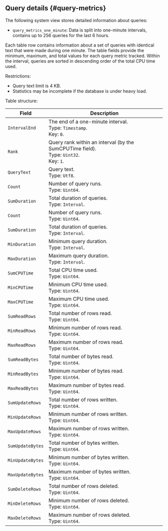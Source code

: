 ## Query details {#query-metrics}

The following system view stores detailed information about queries:

* `query_metrics_one_minute`: Data is split into one-minute intervals, contains up to 256 queries for the last 6 hours.

Each table row contains information about a set of queries with identical text that were made during one minute. The table fields provide the minimum, maximum, and total values for each query metric tracked. Within the interval, queries are sorted in descending order of the total CPU time used.

Restrictions:

* Query text limit is 4 KB.
* Statistics may be incomplete if the database is under heavy load.

Table structure:

| Field | Description |
---|---
| `IntervalEnd` | The end of a one-minute interval.<br>Type: `Timestamp`.<br>Key: `0`. |
| `Rank` | Query rank within an interval (by the SumCPUTime field).<br>Type: `Uint32`.<br>Key: `1`. |
| `QueryText` | Query text.<br>Type: `Utf8`. |
| `Count` | Number of query runs.<br>Type: `Uint64`. |
| `SumDuration` | Total duration of queries.<br>Type: `Interval`. |
| `Count` | Number of query runs.<br>Type: `Uint64`. |
| `SumDuration` | Total duration of queries.<br>Type: `Interval`. |
| `MinDuration` | Minimum query duration.<br>Type: `Interval`. |
| `MaxDuration` | Maximum query duration.<br>Type: `Interval`. |
| `SumCPUTime` | Total CPU time used.<br>Type: `Uint64`. |
| `MinCPUTime` | Minimum CPU time used.<br>Type: `Uint64`. |
| `MaxCPUTime` | Maximum CPU time used.<br>Type: `Uint64`. |
| `SumReadRows` | Total number of rows read.<br>Type: `Uint64`. |
| `MinReadRows` | Minimum number of rows read.<br>Type: `Uint64`. |
| `MaxReadRows` | Maximum number of rows read.<br>Type: `Uint64`. |
| `SumReadBytes` | Total number of bytes read.<br>Type: `Uint64`. |
| `MinReadBytes` | Minimum number of bytes read.<br>Type: `Uint64`. |
| `MaxReadBytes` | Maximum number of bytes read.<br>Type: `Uint64`. |
| `SumUpdateRows` | Total number of rows written.<br>Type: `Uint64`. |
| `MinUpdateRows` | Minimum number of rows written.<br>Type: `Uint64`. |
| `MaxUpdateRows` | Maximum number of rows written.<br>Type: `Uint64`. |
| `SumUpdateBytes` | Total number of bytes written.<br>Type: `Uint64`. |
| `MinUpdateBytes` | Minimum number of bytes written.<br>Type: `Uint64`. |
| `MaxUpdateBytes` | Maximum number of bytes written.<br>Type: `Uint64`. |
| `SumDeleteRows` | Total number of rows deleted.<br>Type: `Uint64`. |
| `MinDeleteRows` | Minimum number of rows deleted.<br>Type: `Uint64`. |
| `MaxDeleteRows` | Maximum number of rows deleted.<br>Type: `Uint64`. |
